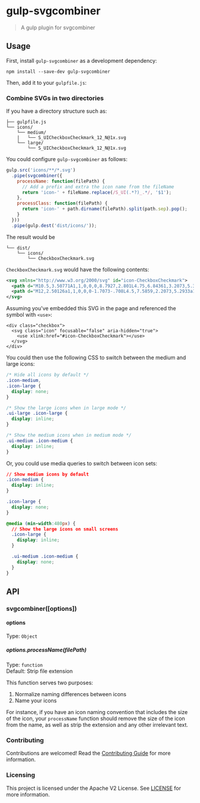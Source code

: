 # gulp-svgcombiner
> A gulp plugin for svgcombiner

## Usage

First, install `gulp-svgcombiner` as a development dependency:

```shell
npm install --save-dev gulp-svgcombiner
```

Then, add it to your `gulpfile.js`:

### Combine SVGs in two directories

If you have a directory structure such as:

```
├── gulpfile.js
└── icons/
    └── medium/
    |   └── S_UICheckboxCheckmark_12_N@1x.svg
    └── large/
        └── S_UICheckboxCheckmark_12_N@1x.svg
```

You could configure `gulp-svgcombiner` as follows:

```js
gulp.src('icons/**/*.svg')
  .pipe(svgcombiner({
    processName: function(filePath) {
      // Add a prefix and extra the icon name from the fileName
      return 'icon-' + fileName.replace(/S_UI(.*?)_.*/, '$1');
    },
    processClass: function(filePath) {
      return 'icon-' + path.dirname(filePath).split(path.sep).pop();
    }
  }))
  .pipe(gulp.dest('dist/icons/'));
```

The result would be
```
└── dist/
    └── icons/
        └── CheckboxCheckmark.svg
```

`CheckboxCheckmark.svg` would have the following contents:

```xml
<svg xmlns="http://www.w3.org/2000/svg" id="icon-CheckboxCheckmark">
  <path d="M10.5,3.50771A1,1,0,0,0,8.7927,2.801L4.75,6.84361,3.2073,5.301A1,1,0,0,0,1.76872,6.69043L4.0433,8.965a1,1,0,0,0,1.4141,0l4.75-4.75A.99672.99672,0,0,0,10.5,3.50771Z" class="icon-medium"/>
  <path d="M12,2.50126a1,1,0,0,0-1.7073-.708L4.5,7.5859,2.2073,5.2933a1,1,0,1,0-1.414,1.414L3.7927,9.7067a1,1,0,0,0,1.4147,0l6.4994-6.4994A.99669.99669,0,0,0,12,2.50126Z" class="icon-large"/>
</svg>
```

Assuming you've embedded this SVG in the page and referenced the symbol with `<use>`:

```
<div class="checkbox">
  <svg class="icon" focusable="false" aria-hidden="true">
    <use xlink:href="#icon-CheckboxCheckmark"></use>
  </svg>
</div>
```

You could then use the following CSS to switch between the medium and large icons:


```css
/* Hide all icons by default */
.icon-medium,
.icon-large {
  display: none;
}

/* Show the large icons when in large mode */
.ui-large .icon-large {
  display: inline;
}

/* Show the medium icons when in medium mode */
.ui-medium .icon-medium {
  display: inline;
}
```

Or, you could use media queries to switch between icon sets:

```css
// Show medium icons by default
.icon-medium {
  display: inline;
}

.icon-large {
  display: none;
}

@media (min-width:480px) {
  // Show the large icons on small screens
  .icon-large {
    display: inline;
  }

  .ui-medium .icon-medium {
    display: none;
  }
}
```

## API

### svgcombiner([options])

#### options
Type: `Object`

##### options.processName(filePath)
Type: `function`  
Default: Strip file extension

This function serves two purposes:

1. Normalize naming differences between icons
2. Name your icons

For instance, if you have an icon naming convention that includes the size of the icon, your `processName` function should remove the size of the icon from the name, as well as strip the extension and any other irrelevant text.

### Contributing

Contributions are welcomed! Read the [Contributing Guide](.github/CONTRIBUTING.md) for more information.

### Licensing

This project is licensed under the Apache V2 License. See [LICENSE](LICENSE) for more information.
